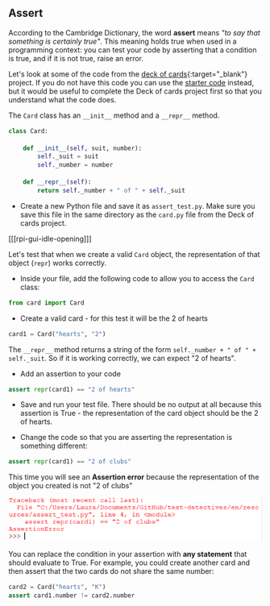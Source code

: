 ## Assert

According to the Cambridge Dictionary, the word **assert** means _"to say that something is certainly true"_. This meaning holds true when used in a programming context: you can test your code by asserting that a condition is true, and if it is not true, raise an error.

Let's look at some of the code from the [deck of cards](https://projects.raspberrypi.org/en/projects/deck-of-cards){:target="_blank"} project. If you do not have this code you can use the [starter code](resources/card.py) instead, but it would be useful to complete the Deck of cards project first so that you understand what the code does.

The `Card` class has an `__init__` method and a `__repr__` method.

```python
class Card:

    def __init__(self, suit, number):
        self._suit = suit
        self._number = number

    def __repr__(self):
        return self._number + " of " + self._suit
```

+ Create a new Python file and save it as `assert_test.py`. Make sure you save this file in the same directory as the `card.py` file from the Deck of cards project.

[[[rpi-gui-idle-opening]]]

Let's test that when we create a valid `Card` object, the representation of that object (`repr`) works correctly.

+ Inside your file, add the following code to allow you to access the `Card` class:

```python
from card import Card
```

+ Create a valid card - for this test it will be the 2 of hearts

```Python
card1 = Card("hearts", "2")
```

The `__repr__` method returns a string of the form `self._number + " of " + self._suit`. So if it is working correctly, we can expect "2 of hearts".

+ Add an assertion to your code

```Python
assert repr(card1) == "2 of hearts"
```

+ Save and run your test file. There should be no output at all because this assertion is True - the representation of the card object should be the 2 of hearts.

+ Change the code so that you are asserting the representation is something different:

```Python
assert repr(card1) == "2 of clubs"
```

This time you will see an **Assertion error** because the representation of the object you created is not "2 of clubs"

![Not the 2 of clubs](images/not-two-clubs.png)

You can replace the condition in your assertion with **any statement** that should evaluate to True. For example, you could create another card and then assert that the two cards do not share the same number:

```Python
card2 = Card("hearts", "K")
assert card1.number != card2.number
```
